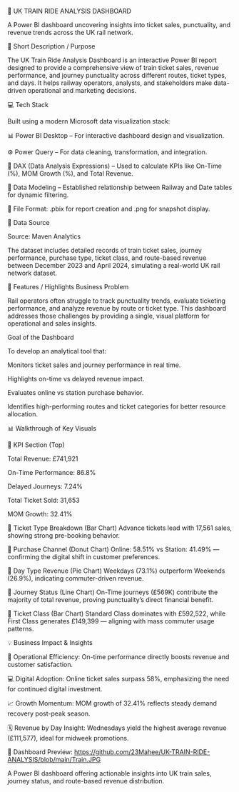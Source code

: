 🚆 UK TRAIN RIDE ANALYSIS DASHBOARD

A Power BI dashboard uncovering insights into ticket sales, punctuality, and revenue trends across the UK rail network.

🎯 Short Description / Purpose

The UK Train Ride Analysis Dashboard is an interactive Power BI report designed to provide a comprehensive view of train ticket sales, revenue performance, and journey punctuality across different routes, ticket types, and days. It helps railway operators, analysts, and stakeholders make data-driven operational and marketing decisions.

💻 Tech Stack

Built using a modern Microsoft data visualization stack:

📊 Power BI Desktop – For interactive dashboard design and visualization.

⚙️ Power Query – For data cleaning, transformation, and integration.

🧮 DAX (Data Analysis Expressions) – Used to calculate KPIs like On-Time (%), MOM Growth (%), and Total Revenue.

🔗 Data Modeling – Established relationship between Railway and Date tables for dynamic filtering.

📁 File Format: .pbix for report creation and .png for snapshot display.

📂 Data Source

Source: Maven Analytics

The dataset includes detailed records of train ticket sales, journey performance, purchase type, ticket class, and route-based revenue between December 2023 and April 2024, simulating a real-world UK rail network dataset.

🌟 Features / Highlights
Business Problem

Rail operators often struggle to track punctuality trends, evaluate ticketing performance, and analyze revenue by route or ticket type. This dashboard addresses those challenges by providing a single, visual platform for operational and sales insights.

Goal of the Dashboard

To develop an analytical tool that:

Monitors ticket sales and journey performance in real time.

Highlights on-time vs delayed revenue impact.

Evaluates online vs station purchase behavior.

Identifies high-performing routes and ticket categories for better resource allocation.

📊 Walkthrough of Key Visuals

🔹 KPI Section (Top)

Total Revenue: £741,921

On-Time Performance: 86.8%

Delayed Journeys: 7.24%

Total Ticket Sold: 31,653

MOM Growth: 32.41%

🔹 Ticket Type Breakdown (Bar Chart)
Advance tickets lead with 17,561 sales, showing strong pre-booking behavior.

🔹 Purchase Channel (Donut Chart)
Online: 58.51% vs Station: 41.49% — confirming the digital shift in customer preferences.

🔹 Day Type Revenue (Pie Chart)
Weekdays (73.1%) outperform Weekends (26.9%), indicating commuter-driven revenue.

🔹 Journey Status (Line Chart)
On-Time journeys (£569K) contribute the majority of total revenue, proving punctuality’s direct financial benefit.

🔹 Ticket Class (Bar Chart)
Standard Class dominates with £592,522, while First Class generates £149,399 — aligning with mass commuter usage patterns.

💡 Business Impact & Insights

🚉 Operational Efficiency: On-time performance directly boosts revenue and customer satisfaction.

💻 Digital Adoption: Online ticket sales surpass 58%, emphasizing the need for continued digital investment.

📈 Growth Momentum: MOM growth of 32.41% reflects steady demand recovery post-peak season.

🗓️ Revenue by Day Insight: Wednesdays yield the highest average revenue (£111,577), ideal for midweek promotions.

📸 Dashboard Preview: https://github.com/23Mahee/UK-TRAIN-RIDE-ANALYSIS/blob/main/Train.JPG


A Power BI dashboard offering actionable insights into UK train sales, journey status, and route-based revenue distribution.
